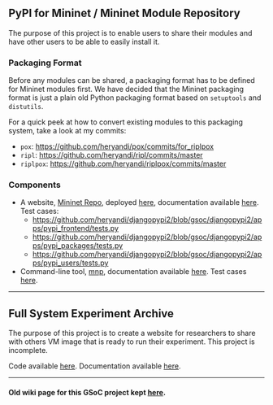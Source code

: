 ## PyPI for Mininet / Mininet Module Repository
The purpose of this project is to enable users to share their modules and have other users to be able to easily install it.

### Packaging Format
Before any modules can be shared, a packaging format has to be defined for Mininet modules first. We have decided that the Mininet packaging format is just a plain old Python packaging format based on `setuptools` and `distutils`.

For a quick peek at how to convert existing modules to this packaging system, take a look at my commits:
- `pox`: https://github.com/heryandi/pox/commits/for_riplpox
- `ripl`: https://github.com/heryandi/ripl/commits/master
- `riplpox`: https://github.com/heryandi/riplpox/commits/master


### Components
- A website, [Mininet Repo](https://github.com/heryandi/djangopypi2), deployed [here](https://ec2-54-218-16-158.us-west-2.compute.amazonaws.com/), documentation available [here](https://github.com/heryandi/gsoc2013-onl-mininet/wiki/Mininet-Repo-Docs). Test cases:
  - https://github.com/heryandi/djangopypi2/blob/gsoc/djangopypi2/apps/pypi_frontend/tests.py
  - https://github.com/heryandi/djangopypi2/blob/gsoc/djangopypi2/apps/pypi_packages/tests.py
  - https://github.com/heryandi/djangopypi2/blob/gsoc/djangopypi2/apps/pypi_users/tests.py
- Command-line tool, [mnp](https://github.com/heryandi/mnp), documentation available [here](https://github.com/heryandi/gsoc2013-onl-mininet/wiki/mnp:-Mininet-Packaging-Tools-Docs). Test cases [here](https://github.com/heryandi/mnp/tree/master/mnp/test).

---

## Full System Experiment Archive
The purpose of this project is to create a website for researchers to share with others VM image that is ready to run their experiment. This project is incomplete.

Code available [here](https://github.com/heryandi/experiment_repo).
Documentation available [here](https://github.com/heryandi/gsoc2013-onl-mininet/wiki/Experiment-Repo-Docs).

---

#### Old wiki page for this GSoC project kept [here](https://github.com/mininet/mininet/wiki/%5BGSoC-2013%5D-Web-Interface-for-Sharing-Mininet-Systems-%5BOld%5D).